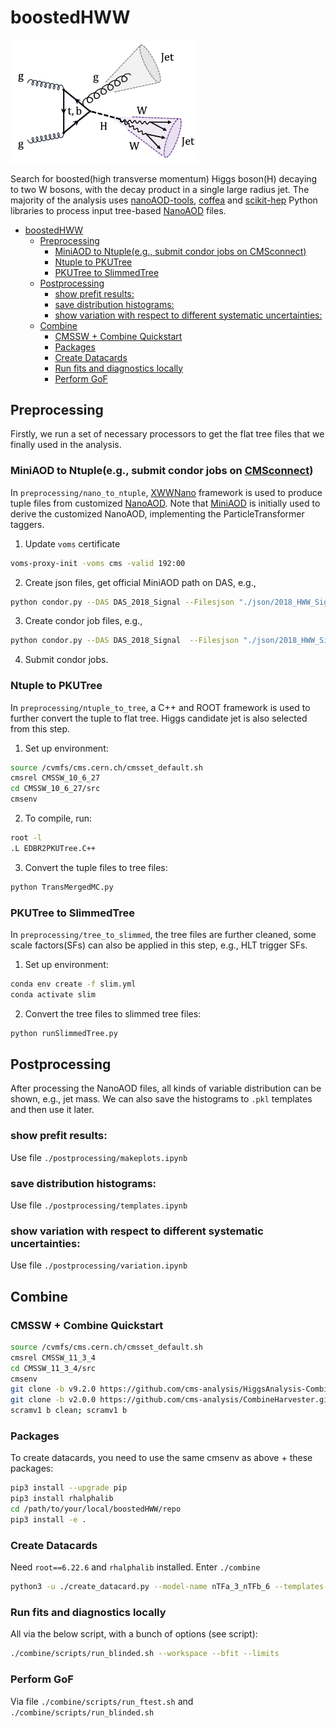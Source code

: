 # boostedHWW

<p align="left">
  <img width="300" src="./figure.png" />
</p>

Search for boosted(high transverse momentum) Higgs boson(H) decaying to two W bosons, with the decay product in a single large radius jet. The majority of the analysis
uses [nanoAOD-tools](https://github.com/cms-nanoAOD/nanoAOD-tools), [coffea](https://coffeateam.github.io/coffea/) and
[scikit-hep](https://scikit-hep.org) Python libraries to process input tree-based
[NanoAOD](https://twiki.cern.ch/twiki/bin/view/CMSPublic/WorkBookNanoAOD) files.

- [boostedHWW](#boostedhww)
  - [Preprocessing](#preprocessing)
    - [MiniAOD to Ntuple(e.g., submit condor jobs on CMSconnect)](#miniaod-to-ntupleeg-submit-condor-jobs-on-cmsconnect)
    - [Ntuple to PKUTree](#ntuple-to-pkutree)
    - [PKUTree to SlimmedTree](#pkutree-to-slimmedtree)
  - [Postprocessing](#postprocessing)
    - [show prefit results:](#show-prefit-results)
    - [save distribution histograms:](#save-distribution-histograms)
    - [show variation with respect to different systematic uncertainties:](#show-variation-with-respect-to-different-systematic-uncertainties)
  - [Combine](#combine)
    - [CMSSW + Combine Quickstart](#cmssw--combine-quickstart)
    - [Packages](#packages)
    - [Create Datacards](#create-datacards)
    - [Run fits and diagnostics locally](#run-fits-and-diagnostics-locally)
    - [Perform GoF](#perform-gof)
  
## Preprocessing
Firstly, we run a set of necessary processors to get the flat tree files that we finally used in the analysis.
### MiniAOD to Ntuple(e.g., submit condor jobs on [CMSconnect](https://connect.uscms.org))
In `preprocessing/nano_to_ntuple`, [XWWNano](https://github.com/StephenChao/XWWNano) framework is used to produce tuple files from customized [NanoAOD](https://twiki.cern.ch/twiki/bin/view/CMSPublic/WorkBookNanoAOD). Note that [MiniAOD](https://twiki.cern.ch/twiki/bin/view/CMSPublic/WorkBookMiniAOD) is initially used to derive the customized NanoAOD, implementing the ParticleTransformer taggers.
1. Update `voms` certificate
```bash
voms-proxy-init -voms cms -valid 192:00
```
2. Create json files, get official MiniAOD path on DAS, e.g.,
```bash
python condor.py --DAS DAS_2018_Signal --Filesjson "./json/2018_HWW_Signal.json" --createfilejson 
```
3. Create condor job files, e.g.,
```bash
python condor.py --DAS DAS_2018_Signal  --Filesjson "./json/2018_HWW_Signal.json"  --outputPath "/ospool/cms-user/yuzhe/NtupleStore/V3/2018/Signal"  --year 2018  --excutable "exe_UL18_NanoNtupleChain.sh" --TaskFolder "production/NanoNtupleChain_16_Feb_2024" --submitsh "NanoNtupleChain_16_Feb_2024.sh" --Condor --AddtionalArgs "-a '-o ./ -M HWW -m --year 2018'"
```
4. Submit condor jobs.

### Ntuple to PKUTree
In `preprocessing/ntuple_to_tree`, a C++ and ROOT framework is used to further convert the tuple to flat tree. Higgs candidate jet is also selected from this step.

1. Set up environment:
```bash
source /cvmfs/cms.cern.ch/cmsset_default.sh
cmsrel CMSSW_10_6_27
cd CMSSW_10_6_27/src
cmsenv
```
2. To compile, run:
```bash
root -l
.L EDBR2PKUTree.C++
```
3. Convert the tuple files to tree files:
```bash
python TransMergedMC.py
```
### PKUTree to SlimmedTree
In `preprocessing/tree_to_slimmed`, the tree files are further cleaned, some scale factors(SFs) can also be applied in this step, e.g., HLT trigger SFs.
1. Set up environment:
```bash
conda env create -f slim.yml
conda activate slim
```
2. Convert the tree files to slimmed tree files:
```bash
python runSlimmedTree.py
```

## Postprocessing
After processing the NanoAOD files, all kinds of variable distribution can be shown, e.g., jet mass. We can also save the histograms to `.pkl` templates and then use it later. 

### show prefit results:
Use file `./postprocessing/makeplots.ipynb`
### save distribution histograms:
Use file `./postprocessing/templates.ipynb`
### show variation with respect to different systematic uncertainties:
Use file `./postprocessing/variation.ipynb`

## Combine

### CMSSW + Combine Quickstart

```bash
source /cvmfs/cms.cern.ch/cmsset_default.sh
cmsrel CMSSW_11_3_4
cd CMSSW_11_3_4/src
cmsenv
git clone -b v9.2.0 https://github.com/cms-analysis/HiggsAnalysis-CombinedLimit.git HiggsAnalysis/CombinedLimit
git clone -b v2.0.0 https://github.com/cms-analysis/CombineHarvester.git CombineHarvester
scramv1 b clean; scramv1 b
```


### Packages

To create datacards, you need to use the same cmsenv as above + these packages:

```bash
pip3 install --upgrade pip
pip3 install rhalphalib
cd /path/to/your/local/boostedHWW/repo
pip3 install -e .
```

### Create Datacards
Need `root==6.22.6` and `rhalphalib` installed. Enter `./combine`

```bash
python3 -u ./create_datacard.py --model-name nTFa_3_nTFb_6 --templates-dir ../postprocessing/templates/25Jun2024_sig_qcd --nTFa 3 --nTFb 6 --cards-dir .
```

### Run fits and diagnostics locally

All via the below script, with a bunch of options (see script):

```bash
./combine/scripts/run_blinded.sh --workspace --bfit --limits
```

### Perform GoF
Via file `./combine/scripts/run_ftest.sh` and `./combine/scripts/run_blinded.sh`

